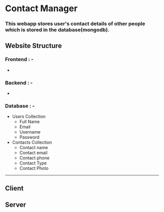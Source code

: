 # Contact Manager

### This webapp stores user's contact details of other people which is stored in the database(mongodb).

## Website Structure

### Frontend : -

-

### Backend : -

-

### Database : -

- Users Collection
  - Full Name
  - Email
  - Username
  - Password
- Contacts Collection
  - Contact name
  - Contact email
  - Contact phone
  - Contact Type
  - Contact Photo

---

## Client

## Server
